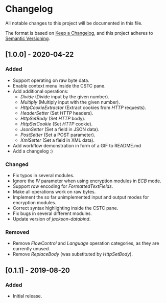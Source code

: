 # Changelog

All notable changes to this project will be documented in this file.

The format is based on [Keep a Changelog](https://keepachangelog.com/en/1.0.0/),
and this project adheres to [Semantic Versioning](https://semver.org/spec/v2.0.0.html).

## [1.0.0] - 2020-04-22

### Added

* Support operating on raw byte data.
* Enable context menu inside the CSTC pane.
* Add additional operations:
  * *Divide* (Divide input by the given number).
  * *Multiply* (Multiply input with the given number).
  * *HttpCookieExtractor* (Extract cookies from *HTTP* requests).
  * *HeaderSetter* (Set *HTTP* headers).
  * *HttpSetBody* (Set *HTTP* body).
  * *HttpSetCookie* (Set *HTTP* cookie).
  * *JsonSetter* (Set a field in JSON data).
  * *PostSetter* (Set a POST parameter).
  * *XmlSetter* (Set a field in XML data).
* Add workflow demonstration in form of a GIF to README.md
* Add a changelog :)

### Changed

* Fix typos in several modules.
* Ignore the *IV* parameter when using encryption modules in *ECB* mode.
* Support *raw* encoding for *FormattedTextFields*.
* Make all operations work on raw bytes.
* Implement the so far unimplemented input and output modes for encryption modules.
* Correct syntax highlighting inside the CSTC pane.
* Fix bugs in several different modules.
* Update version of *jackson-databind*.

### Removed

* Remove *FlowControl* and *Language* operation categories, as they are currently unused.
* Remove *ReplaceBody* (was substituted by *HttpSetBody*).

## [0.1.1] - 2019-08-20

### Added

* Initial release.
